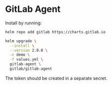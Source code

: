 # GitLab Agent
Install by running:
```bash
helm repo add gitlab https://charts.gitlab.io

helm upgrade \
  --install \
  --version 2.0.0 \
  -n demo \
  -f values.yml \
  gitlab-agent \
  gitlab/gitlab-agent
```

The token should be created in a separate secret.
